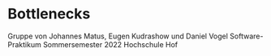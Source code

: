 # Bottlenecks
Gruppe von Johannes Matus, Eugen Kudrashow und Daniel Vogel 
Software-Praktikum Sommersemester 2022
Hochschule Hof
